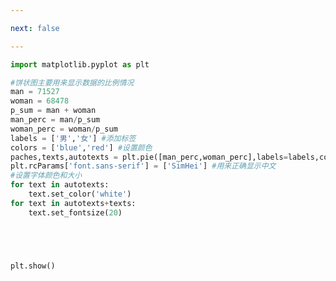 ```yaml
---

next: false

---
```




<BlogInfo id="532" title="11.绘制饼状图" author="白日梦想猿" pv=0 read_times=0 pre_cost_time="0分24秒" category="matplotlib学习" tag_list="['matplotlib学习']" create_time="2020.04.27 13:50:17" update_time="2020.12.19 09:21:53" />

```python
import matplotlib.pyplot as plt

#饼状图主要用来显示数据的比例情况
man = 71527
woman = 68478
p_sum = man + woman
man_perc = man/p_sum
woman_perc = woman/p_sum
labels = ['男','女'] #添加标签
colors = ['blue','red'] #设置颜色
paches,texts,autotexts = plt.pie([man_perc,woman_perc],labels=labels,colors=colors,autopct='%.1f%%')
plt.rcParams['font.sans-serif'] = ['SimHei'] #用来正确显示中文
#设置字体颜色和大小
for text in autotexts:
    text.set_color('white')
for text in autotexts+texts:
    text.set_fontsize(20)





plt.show()
```



<ActionBox />
